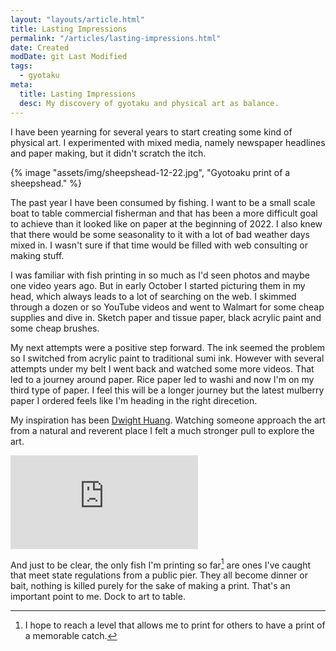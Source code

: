 ```yaml
---
layout: "layouts/article.html"
title: Lasting Impressions
permalink: "/articles/lasting-impressions.html"
date: Created
modDate: git Last Modified
tags:
  - gyotaku
meta:
  title: Lasting Impressions
  desc: My discovery of gyotaku and physical art as balance.
---
```


I have been yearning for several years to start creating some kind of physical art. I experimented with mixed media, namely newspaper headlines and paper making, but it didn't scratch the itch.

{% image "assets/img/sheepshead-12-22.jpg", "Gyotoaku print of a sheepshead." %}

The past year I have been consumed by fishing. I want to be a small scale boat to table commercial fisherman and that has been a more difficult goal to achieve than it looked like on paper at the beginning of 2022. I also knew that there would be some seasonality to it with a lot of bad weather days mixed in. I wasn't sure if that time would be filled with web consulting or making stuff.

I was familiar with fish printing in so much as I'd seen photos and maybe one video years ago. But in early October I started picturing them in my head, which always leads to a lot of searching on the web. I skimmed through a dozen or so YouTube videos and went to Walmart for some cheap supplies and dive in. Sketch paper and tissue paper, black acrylic paint and some cheap brushes.

My next attempts were a positive step forward. The ink seemed the problem so I switched from acrylic paint to traditional sumi ink. However with several attempts under my belt I went back and watched some more videos. That led to a journey around paper. Rice paper led to washi and now I'm on my third type of paper. I feel this will be a longer journey but the latest mulberry paper I ordered feels like I'm heading in the right direcetion.

My inspiration has been [Dwight Huang](https://fishingforgyotaku.com/art-artist). Watching someone approach the art from a natural and reverent place I felt a much stronger pull to explore the art.

<div class="iframe-video"><iframe title="vimeo-player" src="https://player.vimeo.com/video/304210699?h=2e2c71a88b" frameborder="0" allowfullscreen></iframe></div>

And just to be clear, the only fish I'm printing so far[^1] are ones I've caught that meet state regulations from a public pier. They all become dinner or bait, nothing is killed purely for the sake of making a print. That's an important point to me. Dock to art to table.



[^1]: I hope to reach a level that allows me to print for others to have a print of a memorable catch.